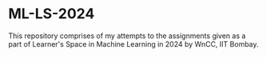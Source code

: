 # ML-LS-2024
This repository comprises of my attempts to the assignments given as a part of Learner's Space in Machine Learning in 2024 by WnCC, IIT Bombay.
